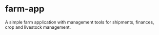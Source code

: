 # farm-app
A simple farm application with management tools for shipments, finances, crop and livestock management.
